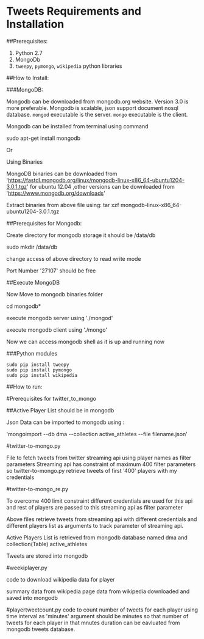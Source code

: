 # Tweets Requirements and Installation

##Prerequisites:

1. Python 2.7
1. MongoDb
1. `tweepy`, `pymongo`, `wikipedia` python libraries

##How to Install:

###MongoDB:

Mongodb can be downloaded from mongodb.org website.  Version 3.0 is more preferable.  Mongodb is scalable, json support document nosql database.  `mongod` executable is the server.  `mongo` executable is the client. 

Mongodb can be installed from terminal using command

sudo apt-get install mongodb

Or 

Using Binaries  

MongoDB binaries can be downloaded from 'https://fastdl.mongodb.org/linux/mongodb-linux-x86_64-ubuntu1204-3.0.1.tgz' for ubuntu 12.04 ,other versions can be downloaded from 'https://www.mongodb.org/downloads'

Extract binaries from above file using:
tar xzf  mongodb-linux-x86_64-ubuntu1204-3.0.1.tgz

##Prerequisites for Mongodb:

Create directory for mongodb storage it should be /data/db

sudo mkdir /data/db

change access of above directory to read write mode

Port Number '27107' should be free

##Execute MongoDB

Now Move to mongodb binaries folder 

cd mongodb*

execute mongodb server using
'./mongod'

execute mongodb client using
'./mongo'

Now we can access mongodb shell as it is up and running now


###Python modules

    sudo pip install tweepy
    sudo pip install pymongo
    sudo pip install wikipedia

##How to run:

#Prerequisites for twitter_to_mongo

##Active Player List should be in mongodb

Json Data can be imported to mongodb using :

'mongoimport --db dma --collection active_athletes --file filename.json'


#twitter-to-mongo.py 

File to fetch tweets from twitter streaming api using player names as filter parameters 
Streaming api has constraint of maximum 400 filter parameters so twitter-to-mongo.py retrieve tweets of first '400' players with my credentials

#twitter-to-mongo_re.py 

To overcome 400 limit constraint different credentials are used for this api and rest of players are passed to this streaming api as filter parameter 

Above files retrieve tweets from streaming api with different credentials and different players list as arguments to track parameter of streaming api.

Active Players List is retrieved from mongodb database named dma and collection(Table) active_athletes 

Tweets are stored into mongodb

#weekiplayer.py

code to download wikipedia data for player

summary data from wikipedia
page data from wikipedia downloaded and saved into mongodb

#playertweetcount.py
code to count number of tweets for each player using time interval as 'minutes' 
argument should be minutes so that number of tweets for each player in that mnutes duration can be eavluated from mongodb tweets database.

 

